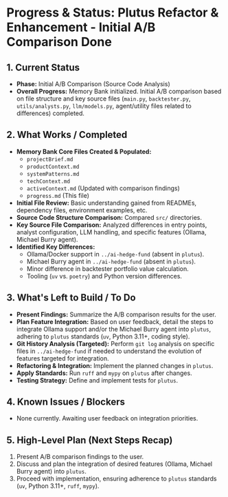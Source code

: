 # Progress & Status: Plutus Refactor & Enhancement - Initial A/B Comparison Done

## 1. Current Status

- **Phase:** Initial A/B Comparison (Source Code Analysis)
- **Overall Progress:** Memory Bank initialized. Initial A/B comparison based on file structure and key source files (`main.py`, `backtester.py`, `utils/analysts.py`, `llm/models.py`, agent/utility files related to differences) completed.

## 2. What Works / Completed

- **Memory Bank Core Files Created & Populated:**
    - `projectBrief.md`
    - `productContext.md`
    - `systemPatterns.md`
    - `techContext.md`
    - `activeContext.md` (Updated with comparison findings)
    - `progress.md` (This file)
- **Initial File Review:** Basic understanding gained from READMEs, dependency files, environment examples, etc.
- **Source Code Structure Comparison:** Compared `src/` directories.
- **Key Source File Comparison:** Analyzed differences in entry points, analyst configuration, LLM handling, and specific features (Ollama, Michael Burry agent).
- **Identified Key Differences:**
    - Ollama/Docker support in `../ai-hedge-fund` (absent in `plutus`).
    - Michael Burry agent in `../ai-hedge-fund` (absent in `plutus`).
    - Minor difference in backtester portfolio value calculation.
    - Tooling (`uv` vs. `poetry`) and Python version differences.

## 3. What's Left to Build / To Do

- **Present Findings:** Summarize the A/B comparison results for the user.
- **Plan Feature Integration:** Based on user feedback, detail the steps to integrate Ollama support and/or the Michael Burry agent into `plutus`, adhering to `plutus` standards (`uv`, Python 3.11+, coding style).
- **Git History Analysis (Targeted):** Perform `git log` analysis on specific files in `../ai-hedge-fund` if needed to understand the evolution of features targeted for integration.
- **Refactoring & Integration:** Implement the planned changes in `plutus`.
- **Apply Standards:** Run `ruff` and `mypy` on `plutus` after changes.
- **Testing Strategy:** Define and implement tests for `plutus`.

## 4. Known Issues / Blockers

- None currently. Awaiting user feedback on integration priorities.

## 5. High-Level Plan (Next Steps Recap)

1.  Present A/B comparison findings to the user.
2.  Discuss and plan the integration of desired features (Ollama, Michael Burry agent) into `plutus`.
3.  Proceed with implementation, ensuring adherence to `plutus` standards (`uv`, Python 3.11+, `ruff`, `mypy`).
